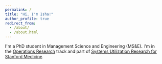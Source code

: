 ```yaml
---
permalink: /
title: "Hi, I'm Isha!"
author_profile: true
redirect_from: 
  - /about/
  - /about.html
---
```


I'm a PhD student in Management Science and Engineering (MS&E). I'm in the [Operations Research](https://or.stanford.edu/) track and part of [Systems Utilization Research for Stanford Medicine](https://surf.stanford.edu/).

